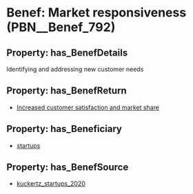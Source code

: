 # Benef: __Market responsiveness__ (PBN__Benef_792)

## Property: has_BenefDetails

Identifying and addressing new customer needs

## Property: has_BenefReturn

* [Increased customer satisfaction and market share](../BenefReturn/PBN__BenefReturn_860)

## Property: has_Beneficiary

* [startups](../Stakeholder/PBN__Stakeholder_322)

## Property: has_BenefSource

* [kuckertz_startups_2020](../Article/PBN__Article_158)

